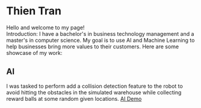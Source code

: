 # Thien Tran
Hello and welcome to my page! <br/>
Introduction: 
I have a bachelor's in business technology management and a master's in computer science.
My goal is to use AI and Machine Learning to help businesses bring more values to their customers.
Here are some showcase of my work:
## AI
I was tasked to perform add a collision detection feature to the robot to avoid hitting the obstacles in the simulated warehouse while collecting reward balls at some random given locations.
[AI Demo](asfas.come)





